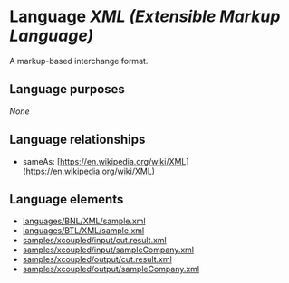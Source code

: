 # Language _XML (Extensible Markup Language)_
A markup-based interchange format.

## Language purposes
_None_

## Language relationships
* sameAs: [https://en.wikipedia.org/wiki/XML](https://en.wikipedia.org/wiki/XML)

## Language elements
* [languages/BNL/XML/sample.xml](https://github.com/softlang/yas/blob/master/languages/BNL/XML/sample.xml)
* [languages/BTL/XML/sample.xml](https://github.com/softlang/yas/blob/master/languages/BTL/XML/sample.xml)
* [samples/xcoupled/input/cut.result.xml](https://github.com/softlang/yas/blob/master/samples/xcoupled/input/cut.result.xml)
* [samples/xcoupled/input/sampleCompany.xml](https://github.com/softlang/yas/blob/master/samples/xcoupled/input/sampleCompany.xml)
* [samples/xcoupled/output/cut.result.xml](https://github.com/softlang/yas/blob/master/samples/xcoupled/output/cut.result.xml)
* [samples/xcoupled/output/sampleCompany.xml](https://github.com/softlang/yas/blob/master/samples/xcoupled/output/sampleCompany.xml)
